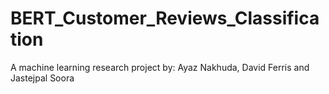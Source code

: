 # BERT_Customer_Reviews_Classification
A machine learning research project by: Ayaz Nakhuda, David Ferris and Jastejpal Soora 
